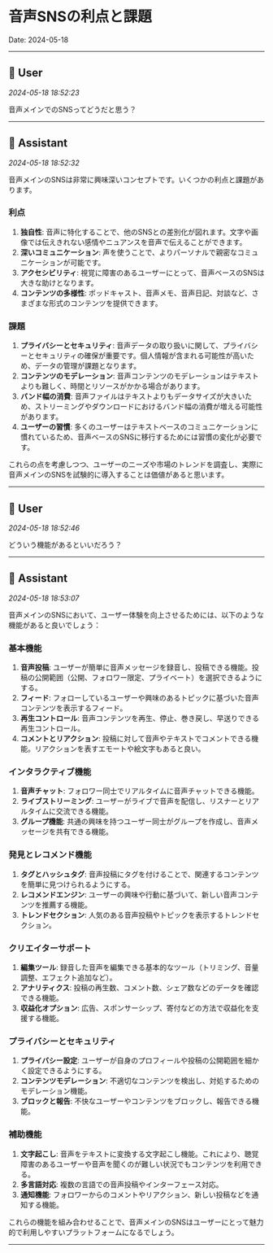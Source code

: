 # 音声SNSの利点と課題

Date: 2024-05-18

---

## 👤 User
*2024-05-18 18:52:23*

音声メインでのSNSってどうだと思う？

---

## 🤖 Assistant
*2024-05-18 18:52:32*

音声メインのSNSは非常に興味深いコンセプトです。いくつかの利点と課題があります。

### 利点
1. **独自性**: 音声に特化することで、他のSNSとの差別化が図れます。文字や画像では伝えきれない感情やニュアンスを音声で伝えることができます。
2. **深いコミュニケーション**: 声を使うことで、よりパーソナルで親密なコミュニケーションが可能です。
3. **アクセシビリティ**: 視覚に障害のあるユーザーにとって、音声ベースのSNSは大きな助けとなります。
4. **コンテンツの多様性**: ポッドキャスト、音声メモ、音声日記、対談など、さまざまな形式のコンテンツを提供できます。

### 課題
1. **プライバシーとセキュリティ**: 音声データの取り扱いに関して、プライバシーとセキュリティの確保が重要です。個人情報が含まれる可能性が高いため、データの管理が課題となります。
2. **コンテンツのモデレーション**: 音声コンテンツのモデレーションはテキストよりも難しく、時間とリソースがかかる場合があります。
3. **バンド幅の消費**: 音声ファイルはテキストよりもデータサイズが大きいため、ストリーミングやダウンロードにおけるバンド幅の消費が増える可能性があります。
4. **ユーザーの習慣**: 多くのユーザーはテキストベースのコミュニケーションに慣れているため、音声ベースのSNSに移行するためには習慣の変化が必要です。

これらの点を考慮しつつ、ユーザーのニーズや市場のトレンドを調査し、実際に音声メインのSNSを試験的に導入することは価値があると思います。

---

## 👤 User
*2024-05-18 18:52:46*

どういう機能があるといいだろう？

---

## 🤖 Assistant
*2024-05-18 18:53:07*

音声メインのSNSにおいて、ユーザー体験を向上させるためには、以下のような機能があると良いでしょう：

### 基本機能
1. **音声投稿**: ユーザーが簡単に音声メッセージを録音し、投稿できる機能。投稿の公開範囲（公開、フォロワー限定、プライベート）を選択できるようにする。
2. **フィード**: フォローしているユーザーや興味のあるトピックに基づいた音声コンテンツを表示するフィード。
3. **再生コントロール**: 音声コンテンツを再生、停止、巻き戻し、早送りできる再生コントロール。
4. **コメントとリアクション**: 投稿に対して音声やテキストでコメントできる機能。リアクションを表すエモートや絵文字もあると良い。

### インタラクティブ機能
1. **音声チャット**: フォロワー同士でリアルタイムに音声チャットできる機能。
2. **ライブストリーミング**: ユーザーがライブで音声を配信し、リスナーとリアルタイムに交流できる機能。
3. **グループ機能**: 共通の興味を持つユーザー同士がグループを作成し、音声メッセージを共有できる機能。

### 発見とレコメンド機能
1. **タグとハッシュタグ**: 音声投稿にタグを付けることで、関連するコンテンツを簡単に見つけられるようにする。
2. **レコメンドエンジン**: ユーザーの興味や行動に基づいて、新しい音声コンテンツを推薦する機能。
3. **トレンドセクション**: 人気のある音声投稿やトピックを表示するトレンドセクション。

### クリエイターサポート
1. **編集ツール**: 録音した音声を編集できる基本的なツール（トリミング、音量調整、エフェクト追加など）。
2. **アナリティクス**: 投稿の再生数、コメント数、シェア数などのデータを確認できる機能。
3. **収益化オプション**: 広告、スポンサーシップ、寄付などの方法で収益化を支援する機能。

### プライバシーとセキュリティ
1. **プライバシー設定**: ユーザーが自身のプロフィールや投稿の公開範囲を細かく設定できるようにする。
2. **コンテンツモデレーション**: 不適切なコンテンツを検出し、対処するためのモデレーション機能。
3. **ブロックと報告**: 不快なユーザーやコンテンツをブロックし、報告できる機能。

### 補助機能
1. **文字起こし**: 音声をテキストに変換する文字起こし機能。これにより、聴覚障害のあるユーザーや音声を聞くのが難しい状況でもコンテンツを利用できる。
2. **多言語対応**: 複数の言語での音声投稿やインターフェース対応。
3. **通知機能**: フォロワーからのコメントやリアクション、新しい投稿などを通知する機能。

これらの機能を組み合わせることで、音声メインのSNSはユーザーにとって魅力的で利用しやすいプラットフォームになるでしょう。

---
